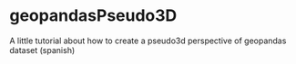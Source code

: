 # geopandasPseudo3D
A little tutorial about how to create a pseudo3d perspective of geopandas dataset (spanish)
